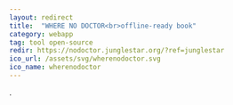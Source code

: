 ```yaml
---
layout: redirect
title:  "WHERE NO DOCTOR<br>offline-ready book"
category: webapp
tag: tool open-source
redir: https://nodoctor.junglestar.org/?ref=junglestar
ico_url: /assets/svg/wherenodoctor.svg
ico_name: wherenodoctor
---
```

.
